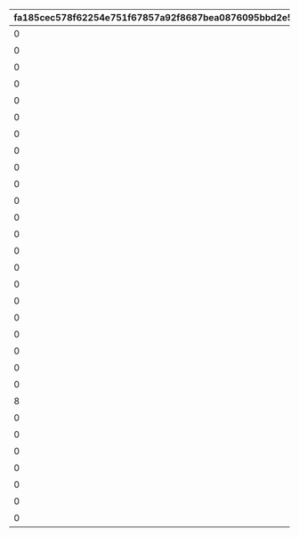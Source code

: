 |fa185cec578f62254e751f67857a92f8687bea0876095bbd2e5ffd66fd89ab08|0956dea8fe0ce6fcf4aa9985c07cf5bd983da4af1cc51d64d3b2588806e2db93|6cf1697856e51e148ad3210e05f64b49ec1a0308b546c7b45366eb832cd5ba8b|85c4c6e1a0898f9dabea60b519b4c066e4a996f4af13627af173fe3f0818ad2f|2c311ff09f1f38ff6e167fe254b32609a39952f9284e13037bf05202be1ae5e9|a66412761b0733a88b5fde8399ab2cd49e85a55c64823528a01a754a8f570f42|6cb6a5cb1cda0f867cf2e2c57cf83112f7e4f35a06bfa3e374e7fd249ba655e3|fe22e630573907ee6278d8cf58e183bf832e5cf5e97ef1d2e3ee358f112d88f6|
| --- | --- | --- | --- | --- | --- | --- | --- |
|0|0|短時間、障害物バリアを展開！|0|2001|3|短時間、障害物バリアを展開する　（ＴＰ上昇率：大）|101|
|0|5|中時間、スピードとジャンプ小アップ！|5|3|5|中時間、スピードとジャンプを　　小アップ（ＴＰ上昇率：小）|102|
|0|6|短時間、スピード中アップ！|0|1|4|短時間、スピードを中アップ　　　（ＴＰ上昇率：中）|103|
|0|0|中時間、障害物バリアを展開！|0|2001|5|中時間、障害物バリアを展開する　（ＴＰ上昇率：小）|104|
|0|3|中時間、スピード小アップ！|0|1|6|中時間、スピードを小アップ　　　（ＴＰ上昇率：小）|105|
|0|4|中時間、対戦相手のスピード小ダウン！|0|1001|6|中時間、対戦相手のスピードを　　小ダウン（ＴＰ上昇率：大）|106|
|0|17|中時間、スピードとジャンプ特大アップ！|16|3|5|中時間、スピードとジャンプを　　特大アップ（ＴＰ上昇率：小）|107|
|0|8|ラウンド中、スピード中アップ！|0|1|40|ラウンド中、スピードを中アップ　（ＴＰ上昇率：小）|108|
|0|30|短時間、スピード特大アップ！|0|1|4|短時間、スピードを特大アップ　　（ＴＰ上昇率：特小）|109|
|0|10|ラウンド中、対戦相手が大きく減速！|0|1001|40|ラウンド中、対戦相手のスピードを中ダウン（ＴＰ上昇率：小）|110|
|0|0|ごく短時間、障害物バリアを展開！|0|2001|1|ごく短時間、障害物バリアを　　　展開する（ＴＰ上昇率：大）|111|
|0|15|短時間、先頭の対戦相手が大きく減速！|0|1004|4|短時間、先頭の対戦相手のスピードを大ダウン（ＴＰ上昇率：小）|112|
|0|5|中時間、スピード小アップ！|0|1|6|中時間、スピードを小アップ　　　（ＴＰ上昇率：大）|113|
|0|5|中時間、ジャンプ小アップ！|0|2|5|中時間、ジャンプを小アップ　　　（ＴＰ上昇率：大）|114|
|0|0|長時間、バリアで能力ダウンを防ぐ！|0|2002|7|長時間、能力ダウンを防ぐバリアを展開する（ＴＰ上昇率：特大）|115|
|0|3|累積で、スピード小アップ！|0|1|25|累積で、スピードを小アップ　　　（ＴＰ上昇率：特大）|116|
|0|3|累積で、対戦相手が小さく減速！|0|1001|25|累積で、対戦相手のスピードを　　小ダウン（ＴＰ上昇率：特大）|117|
|0|30|長時間、スピードとジャンプ特大アップ！|20|3|7|長時間、スピードとジャンプを　　特大アップ（ＴＰ上昇率：中）|118|
|0|15|短時間、先頭の対戦相手が大きく減速！|0|1004|4|短時間、先頭の対戦相手のスピードを大ダウン（ＴＰ上昇率：中）|119|
|0|0|長時間、バリアで能力ダウンを防ぐ！|0|2002|7|長時間、能力ダウンを防ぐバリアを展開する（ＴＰ上昇率：大）|120|
|0|30|長時間、ジャンプ特大アップ！|0|2|12|長時間、ジャンプを特大アップ　　（ＴＰ上昇率：中）|121|
|0|15|累積で、先頭の対戦相手が大きく減速！|0|1004|30|累積で、先頭の対戦相手のスピードを大ダウン（ＴＰ上昇率：中）|122|
|8|11|短時間大きく加速した後、ごく短時間減速！|2|4|4|短時間スピード大アップ後、　　　スピードダウン（ＴＰ上昇率：大）|123|
|0|9|長時間、スピード中アップ！|0|1|8|長時間、スピードを中アップ　　　（ＴＰ上昇率：大）|124|
|0|0|短時間、障害物バリアを展開！|0|2001|4|短時間、障害物バリアを展開する　（ＴＰ上昇率：中）|125|
|0|3|累積で、対戦相手が小さく減速！|0|1001|30|累積で、対戦相手のスピードを　　小ダウン（ＴＰ上昇率：特大）|126|
|0|22|長時間、スピード特大アップ！|0|1|10|長時間、スピードを特大アップ　　（ＴＰ上昇率：特小）|127|
|0|30|短時間、ジャンプ特大アップ！|0|2|4|短時間、ジャンプを特大アップ　　（ＴＰ上昇率：大）|128|
|0|20|短時間、対戦相手のスピード特大ダウン！|0|1001|3|短時間、対戦相手のスピードを　　特大ダウン（ＴＰ上昇率：大）|129|
|0|30|短時間、スピード特大アップ！|0|1|4|短時間、スピードを特大アップ　　（ＴＰ上昇率：大）|130|